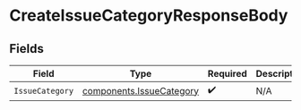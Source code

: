# CreateIssueCategoryResponseBody


## Fields

| Field                                                                | Type                                                                 | Required                                                             | Description                                                          |
| -------------------------------------------------------------------- | -------------------------------------------------------------------- | -------------------------------------------------------------------- | -------------------------------------------------------------------- |
| `IssueCategory`                                                      | [components.IssueCategory](../../models/components/issuecategory.md) | :heavy_check_mark:                                                   | N/A                                                                  |